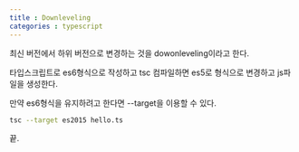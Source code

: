 ```yaml
---
title : Downleveling
categories : typescript
---
```


최신 버전에서 하위 버전으로 변경하는 것을 dowonleveling이라고 한다. 

타입스크립트로 es6형식으로 작성하고 tsc 컴파일하면 es5로 형식으로 변경하고 js파일을 생성한다. 

만약 es6형식을 유지하려고 한다면 --target을 이용할 수 있다.

```sh
tsc --target es2015 hello.ts

```

끝.